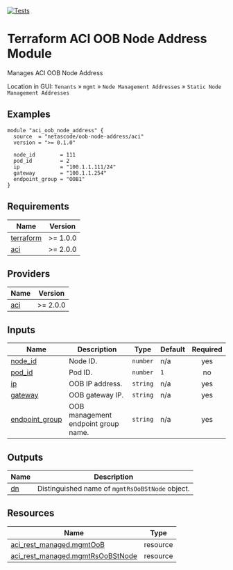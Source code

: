 <!-- BEGIN_TF_DOCS -->
[![Tests](https://github.com/netascode/terraform-aci-oob-node-address/actions/workflows/test.yml/badge.svg)](https://github.com/netascode/terraform-aci-oob-node-address/actions/workflows/test.yml)

# Terraform ACI OOB Node Address Module

Manages ACI OOB Node Address

Location in GUI:
`Tenants` » `mgmt` » `Node Management Addresses` » `Static Node Management Addresses`

## Examples

```hcl
module "aci_oob_node_address" {
  source  = "netascode/oob-node-address/aci"
  version = ">= 0.1.0"

  node_id        = 111
  pod_id         = 2
  ip             = "100.1.1.111/24"
  gateway        = "100.1.1.254"
  endpoint_group = "OOB1"
}
```

## Requirements

| Name | Version |
|------|---------|
| <a name="requirement_terraform"></a> [terraform](#requirement\_terraform) | >= 1.0.0 |
| <a name="requirement_aci"></a> [aci](#requirement\_aci) | >= 2.0.0 |

## Providers

| Name | Version |
|------|---------|
| <a name="provider_aci"></a> [aci](#provider\_aci) | >= 2.0.0 |

## Inputs

| Name | Description | Type | Default | Required |
|------|-------------|------|---------|:--------:|
| <a name="input_node_id"></a> [node\_id](#input\_node\_id) | Node ID. | `number` | n/a | yes |
| <a name="input_pod_id"></a> [pod\_id](#input\_pod\_id) | Pod ID. | `number` | `1` | no |
| <a name="input_ip"></a> [ip](#input\_ip) | OOB IP address. | `string` | n/a | yes |
| <a name="input_gateway"></a> [gateway](#input\_gateway) | OOB gateway IP. | `string` | n/a | yes |
| <a name="input_endpoint_group"></a> [endpoint\_group](#input\_endpoint\_group) | OOB management endpoint group name. | `string` | n/a | yes |

## Outputs

| Name | Description |
|------|-------------|
| <a name="output_dn"></a> [dn](#output\_dn) | Distinguished name of `mgmtRsOoBStNode` object. |

## Resources

| Name | Type |
|------|------|
| [aci_rest_managed.mgmtOoB](https://registry.terraform.io/providers/CiscoDevNet/aci/latest/docs/resources/rest_managed) | resource |
| [aci_rest_managed.mgmtRsOoBStNode](https://registry.terraform.io/providers/CiscoDevNet/aci/latest/docs/resources/rest_managed) | resource |
<!-- END_TF_DOCS -->